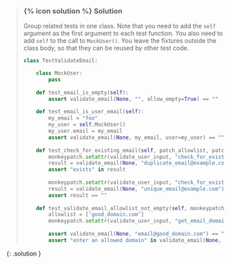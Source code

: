 
> ### {% icon solution %} Solution
> 
> Group related tests in one class. Note that you need to add the `self` argument as the first
> argument to each test function. You also need to add `self` to the call to `MockUser()`. You leave
> the fixtures outside the class body, so that they can be reused by other test code. 
> 
> ```python
> class TestValidateEmail:
> 
>     class MockUser:
>         pass
>     
>     def test_email_is_empty(self):
>         assert validate_email(None, "", allow_empty=True) == ""
>     
>     def test_email_is_user_email(self):
>         my_email = "foo"
>         my_user = self.MockUser()
>         my_user.email = my_email
>         assert validate_email(None, my_email, user=my_user) == ""
>     
>     def test_check_for_existing_email(self, patch_allowlist, patch_blocklist, monkeypatch):
>         monkeypatch.setattr(validate_user_input, "check_for_existing_email", lambda a, b: True)
>         result = validate_email(None, "duplicate_email@example.com")
>         assert "exists" in result
>     
>         monkeypatch.setattr(validate_user_input, "check_for_existing_email", lambda a, b: False)
>         result = validate_email(None, "unique_email@example.com")
>         assert result == ""
>     
>     def test_validate_email_allowlist_not_empty(self, monkeypatch, patch_check_existing, patch_blocklist):
>         allowlist = ['good_domain.com']
>         monkeypatch.setattr(validate_user_input, "get_email_domain_allowlist_content", lambda a: allowlist)
>     
>         assert validate_email(None, "email@good_domain.com") == ""
>         assert "enter an allowed domain" in validate_email(None, "email@bad_domain.com")
> ```
{: .solution }


